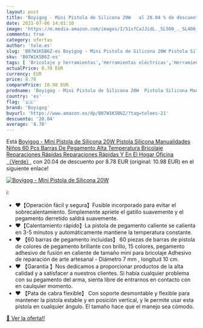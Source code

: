 ```yaml
---
layout: post
title: 'Boyigog - Mini Pistola de Silicona 20W   al 20.04 % de descuento'
date: 2021-07-06 14:01:10
image: 'https://m.media-amazon.com/images/I/51sfCaJJidL._SL500_._SL400_.jpg'
comments: true
category: ofertas
author: 'tole.es'
slug: 'B07W1K5B6Z-es Boyigog - Mini Pistola de Silicona 20W Pistola Silicona...'
sku: 'B07W1K5B6Z-es'
tags: [ 'Bricolaje y herramientas','Herramientas eléctricas','Herramientas manuales y eléctricas','Pistolas de encolar','barras','boyigog','de','pegamento', ]
actualPrice: 8.78 EUR
currency: EUR
price: 8.78
comparePrice: 10.98 EUR
prodname: 'Boyigog - Mini Pistola de Silicona 20W  Pistola Silicona Manualidades Niños  60 Pcs Barras De Pegamento Alta Temperatura  Bricolaje Reparaciones Rápidas Reparaciones Rápidas Y En El Hogar Oficina（Verde）'
country: 'es'
flag: '🇪🇸'
brand: 'Boyigog'
buyurl: 'https://www.amazon.es/dp/B07W1K5B6Z/?tag=tolees-21'
descuento: '20.04'
average: '8.78'
---
```


Está [Boyigog - Mini Pistola de Silicona 20W  Pistola Silicona Manualidades Niños  60 Pcs Barras De Pegamento Alta Temperatura  Bricolaje Reparaciones Rápidas Reparaciones Rápidas Y En El Hogar Oficina（Verde）](https://www.amazon.es/dp/B07W1K5B6Z/?tag=tolees-21) con 20.04 de descuento por 8.78 EUR (original: 10.98 EUR) en el siguiente enlace!

[![Boyigog - Mini Pistola de Silicona 20W  ](https://m.media-amazon.com/images/I/51sfCaJJidL._SL500_._SL400_.jpg)](https://www.amazon.es/dp/B07W1K5B6Z/?tag=tolees-21)

ℹ️:

- ❤【Operación fácil y segura】Fusible incorporado para evitar el sobrecalentamiento. Simplemente apriete el gatillo suavemente y el pegamento derretido saldrá suavemente.
- ❤【Calentamiento rápido】La pistola de pegamento caliente se calienta en 3-5 minutos y automáticamente mantiene la temperatura constante.
- ❤ 【60 barras de pegamento incluidas】 60 piezas de barras de pistola de colores de pegamento brillante con brillo, 15 colores, pegamento adhesivo de fusión en caliente de tamaño mini para bricolaje Adhesivo de reparación de arte artesanal - Diámetro 7 mm , longitud 10 cm.
- ❤ 【Garantía 】Nos dedicamos a proporcionar productos de la alta calidad y a satisfacer a nuestros clientes. Si había cualquier problema con su pegamento del arma, sienta libre de entrarnos en contacto con en caulquier momento.
- ❤ 【Pata de cabra flexible】 Con soporte desmontable y flexible para mantener la pistola estable y en posición vertical, y le permite usar esta pistola en cualquier ángulo. El tamaño hace que el manejo sea cómodo.

[🛒 Ver la oferta!!](https://www.amazon.es/dp/B07W1K5B6Z/?tag=tolees-21)
